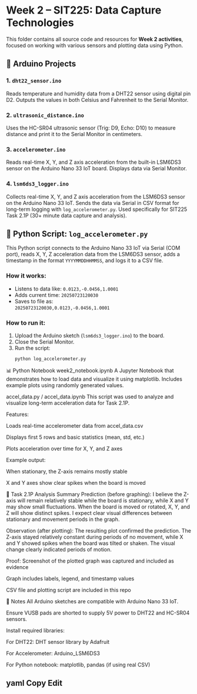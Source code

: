 # Week 2 – SIT225: Data Capture Technologies

This folder contains all source code and resources for **Week 2 activities**, focused on working with various sensors and plotting data using Python.

## 🔧 Arduino Projects

### 1. `dht22_sensor.ino`
Reads temperature and humidity data from a DHT22 sensor using digital pin D2. Outputs the values in both Celsius and Fahrenheit to the Serial Monitor.

### 2. `ultrasonic_distance.ino`
Uses the HC-SR04 ultrasonic sensor (Trig: D9, Echo: D10) to measure distance and print it to the Serial Monitor in centimeters.

### 3. `accelerometer.ino`
Reads real-time X, Y, and Z axis acceleration from the built-in LSM6DS3 sensor on the Arduino Nano 33 IoT board. Displays data via Serial Monitor.

### 4. `lsm6ds3_logger.ino`
Collects real-time X, Y, and Z axis acceleration from the LSM6DS3 sensor on the Arduino Nano 33 IoT. Sends the data via Serial in CSV format for long-term logging with `log_accelerometer.py`. Used specifically for SIT225 Task 2.1P (30+ minute data capture and analysis).

## 🐍 Python Script: `log_accelerometer.py`

This Python script connects to the Arduino Nano 33 IoT via Serial (COM port), reads X, Y, Z acceleration data from the LSM6DS3 sensor, adds a timestamp in the format `YYYYMMDDHHMMSS`, and logs it to a CSV file.

### How it works:
- Listens to data like: `0.0123,-0.0456,1.0001`
- Adds current time: `20250723120030`
- Saves to file as:  
  `20250723120030,0.0123,-0.0456,1.0001`

### How to run it:
1. Upload the Arduino sketch (`lsm6ds3_logger.ino`) to the board.
2. Close the Serial Monitor.
3. Run the script:
   ```bash
   python log_accelerometer.py
📊 Python Notebook
week2_notebook.ipynb
A Jupyter Notebook that demonstrates how to load data and visualize it using matplotlib. Includes example plots using randomly generated values.

accel_data.py / accel_data.ipynb
This script was used to analyze and visualize long-term acceleration data for Task 2.1P.

Features:

Loads real-time accelerometer data from accel_data.csv

Displays first 5 rows and basic statistics (mean, std, etc.)

Plots acceleration over time for X, Y, and Z axes

Example output:

When stationary, the Z-axis remains mostly stable

X and Y axes show clear spikes when the board is moved

📸 Task 2.1P Analysis Summary
Prediction (before graphing):
I believe the Z-axis will remain relatively stable while the board is stationary, while X and Y may show small fluctuations. When the board is moved or rotated, X, Y, and Z will show distinct spikes. I expect clear visual differences between stationary and movement periods in the graph.

Observation (after plotting):
The resulting plot confirmed the prediction. The Z-axis stayed relatively constant during periods of no movement, while X and Y showed spikes when the board was tilted or shaken. The visual change clearly indicated periods of motion.

Proof:
Screenshot of the plotted graph was captured and included as evidence

Graph includes labels, legend, and timestamp values

CSV file and plotting script are included in this repo

📝 Notes
All Arduino sketches are compatible with Arduino Nano 33 IoT.

Ensure VUSB pads are shorted to supply 5V power to DHT22 and HC-SR04 sensors.

Install required libraries:

For DHT22: DHT sensor library by Adafruit

For Accelerometer: Arduino_LSM6DS3

For Python notebook: matplotlib, pandas (if using real CSV)

yaml
Copy
Edit
---
